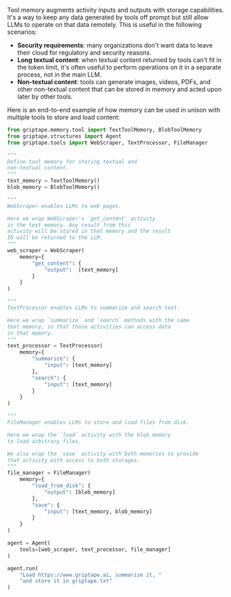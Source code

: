 Tool memory augments activity inputs and outputs with storage capabilities. It's a way to keep any data generated by tools off prompt but still allow LLMs to operate on that data remotely. This is useful in the following scenarios:

* **Security requirements**: many organizations don't want data to leave their cloud for regulatory and security reasons.
* **Long textual content**: when textual content returned by tools can't fit in the token limit, it's often useful to perform operations on it in a separate process, not in the main LLM.
* **Non-textual content**: tools can generate images, videos, PDFs, and other non-textual content that can be stored in memory and acted upon later by other tools.

Here is an end-to-end example of how memory can be used in unison with multiple tools to store and load content:

```python
from griptape.memory.tool import TextToolMemory, BlobToolMemory
from griptape.structures import Agent
from griptape.tools import WebScraper, TextProcessor, FileManager

"""
Define tool memory for storing textual and
non-textual content.
"""
text_memory = TextToolMemory()
blob_memory = BlobToolMemory()

"""
WebScraper enables LLMs to web pages.

Here we wrap WebScraper's `get_content` activity
in the text memory. Any result from this
activity will be stored in that memory and the result
ID will be returned to the LLM.
"""
web_scraper = WebScraper(
    memory={
        "get_content": {
            "output":  [text_memory]
        }
    }
)

"""
TextProcessor enables LLMs to summarize and search text.

Here we wrap `summarize` and `search` methods with the same
text memory, so that those activities can access data
in that memory.
"""
text_processor = TextProcessor(
    memory={
        "summarize": {
            "input": [text_memory]
        },
        "search": {
            "input": [text_memory]
        }
    }
)

"""
FileManager enables LLMs to store and load files from disk.

Here we wrap the `load` activity with the blob memory
to load arbitrary files.

We also wrap the `save` activity with both memories to provide
that activity with access to both storages.
"""
file_manager = FileManager(
    memory={
        "load_from_disk": {
            "output": [blob_memory]
        },
        "save": {
            "input": [text_memory, blob_memory]
        }
    }
)

agent = Agent(
    tools=[web_scraper, text_processor, file_manager]
)

agent.run(
    "Load https://www.griptape.ai, summarize it, "
    "and store it in griptape.txt"
)
```